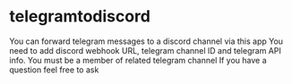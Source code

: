 # telegramtodiscord
You can forward telegram messages to a discord channel via this app
You need to add discord webhook URL, telegram channel ID and telegram API info.
You must be a member of related telegram channel
If you have a question feel free to ask